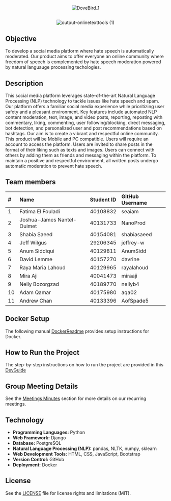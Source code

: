<p align="center">
  <img src="https://github.com/seaiam/NLPeace/assets/84743905/2892604a-c060-4889-8399-fc108c4613e0" alt="DoveBird_1">
</p>

##
<p align="center">
  <img src="https://github.com/seaiam/NLPeace/assets/84743905/84b8131d-8822-4ba3-9633-986482a4fe8c" alt="output-onlinetexttools (1)">
</p>



## Objective
To develop a social media platform where hate speech is automatically moderated. Our product aims to offer everyone an online community where 
freedom of speech is complemented by hate speech moderation powered by natural languauge processing techologies.

## Description

This social media platform leverages state-of-the-art Natural Language Processing (NLP) technology to tackle issues like hate speech and spam. 
Our platform offers a familiar social media experience while prioritizing user safety and a pleasant environment. Key features include automated 
NLP content moderation, text, image, and video posts, reporting, reposting with commentary, liking, commenting, user following/blocking, direct messaging, 
bot detection, and personalized user and post recommendations based on hashtags. Our aim is to create a vibrant and respectful online community.
This product will be Mobile and PC compatible. Users will require an account to access the platform. Users are invited to share posts in the format of
their liking such as texts and images. Users can connect with others by adding them as friends and messaging within the platform. To maintain a positive and 
respectful environment, all written posts undergo automatic moderation to prevent hate speech.

## Team members

| # | Name | Student ID | GitHub Username | 
| :---         | :---           | :---          | :---          |
| 1   | Fatima El Fouladi     | 40108832    | seaiam    |
| 2   | Joshua-James Nantel-Ouimet     | 40131733    | 	NanoProd    |
| 3   | Shabia Saeed     | 40154081    | shabiasaeed    |
| 4   | Jeff Wilgus     | 29206345    | jeffrey-w    |
| 5   | Anum Siddiqui     | 40129811    | AnumSidd    |
| 6   | David Lemme     | 40157270    | davrine    | 
| 7   | Raya Maria Lahoud     | 40129965    | rayalahoud    |
| 8   | Mira Aji     | 40041473    | miraaji    |
| 9   | Nelly Bozorgzad      | 40189770    | nellyb4    |
| 10   | Adam Qamar     | 40175980    | aqa02    |
| 11   | Andrew Chan     | 40133396    | AofSpade5    |

## Docker Setup

The following manual [DockerReadme](https://github.com/seaiam/NLPeace/blob/main/DockerReadme.md) provides setup instructions for Docker.

## How to Run the Project

The step-by-step instructions on how to run the project are provided in this [DevGuide](https://github.com/seaiam/NLPeace/blob/main/DevGuide%20.md)

## Group Meeting Details

See the [Meetings Minutes](https://github.com/seaiam/NLPeace/wiki) section for more details on our recurring meetings. 

## Technology

* **Programming Languages:** Python
* **Web Framework:** Django
* **Database:** PostgreSQL
* **Natural Language Processing (NLP):** pandas, NLTK, numpy, sklearn
* **Web Development Tools:** HTML, CSS, JavaScript, Bootstrap
* **Version Control:** GitHub
* **Deployment:** Docker 

## License

See the [LICENSE](https://github.com/seaiam/NLPeace/blob/main/LICENSE) file for license rights and limitations (MIT).



